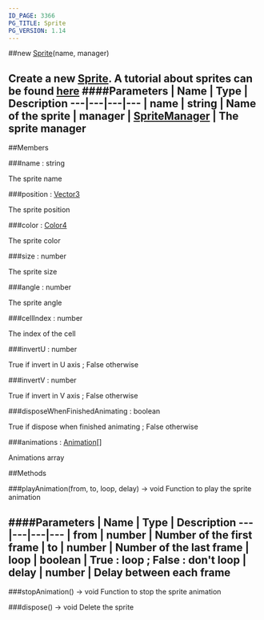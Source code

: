 ```yaml
---
ID_PAGE: 3366
PG_TITLE: Sprite
PG_VERSION: 1.14
---
```

##new [Sprite](page.php?p=3366)(name, manager)

Create a new [Sprite](page.php?p=3366).
A tutorial about sprites can be found [here](https://github.com/BabylonJS/Babylon.js/wiki/08-Sprites)
####Parameters
 | Name | Type | Description
---|---|---|---
 | name | string | Name of the sprite
 | manager | [SpriteManager](page.php?p=3367) | The sprite manager
---

##Members

###name : string


The sprite name

###position : [Vector3](page.php?p=3327)


The sprite position

###color : [Color4](page.php?p=3325)


The sprite color

###size : number


The sprite size

###angle : number


The sprite angle

###cellIndex : number


The index of the cell

###invertU : number


True if invert in U axis ; False otherwise

###invertV : number


True if invert in V axis ; False otherwise

###disposeWhenFinishedAnimating : boolean


True if dispose when finished animating ; False otherwise

###animations : [Animation](page.php?p=3294)[]


Animations array



##Methods

###playAnimation(from, to, loop, delay) &rarr; void
Function to play the sprite animation

####Parameters
 | Name | Type | Description
---|---|---|---
 | from | number | Number of the first frame
 | to | number | Number of the last frame
 | loop | boolean | True : loop ; False : don't loop
 | delay | number | Delay between each frame
---

###stopAnimation() &rarr; void
Function to stop the sprite animation


###dispose() &rarr; void
Delete the sprite

